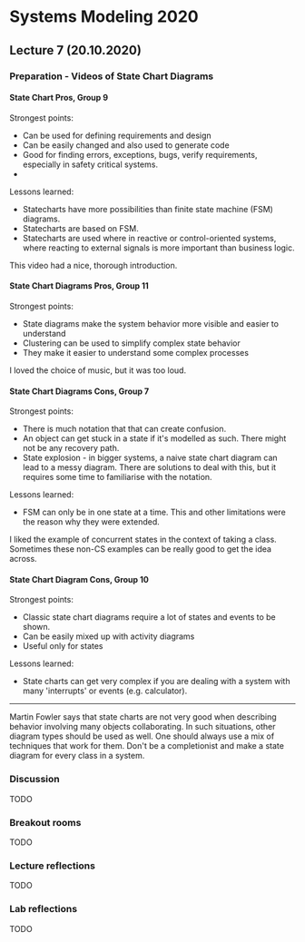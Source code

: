 # Systems Modeling 2020

## Lecture 7 (20.10.2020)

### Preparation - Videos of State Chart Diagrams

#### State Chart Pros, Group 9

Strongest points:
- Can be used for defining requirements and design
- Can be easily changed and also used to generate code 
- Good for finding errors, exceptions, bugs, verify requirements, especially in safety critical systems.
- 

Lessons learned:
- Statecharts have more possibilities than finite state machine (FSM) diagrams.
- Statecharts are based on FSM.
- Statecharts are used where in reactive or control-oriented systems, where reacting to external signals is more important than business logic.

This video had a nice, thorough introduction. 

#### State Chart Diagrams Pros, Group 11

Strongest points:
- State diagrams make the system behavior more visible and easier to understand
- Clustering can be used to simplify complex state behavior
- They make it easier to understand some complex processes

I loved the choice of music, but it was too loud.

#### State Chart Diagrams Cons, Group 7

Strongest points:
- There is much notation that that can create confusion.
- An object can get stuck in a state if it's modelled as such. There might not be any recovery path.
- State explosion - in bigger systems, a naive state chart diagram can lead to a messy diagram. There are solutions to deal with this, but it requires some time to familiarise with the notation.

Lessons learned:
- FSM can only be in one state at a time. This and other limitations were the reason why they were extended.

I liked the example of concurrent states in the context of taking a class. Sometimes these non-CS examples can be really good to get the idea across.

#### State Chart Diagram Cons, Group 10

Strongest points:
- Classic state chart diagrams require a lot of states and events to be shown.
- Can be easily mixed up with activity diagrams
- Useful only for states

Lessons learned:
- State charts can get very complex if you are dealing with a system with many 'interrupts' or events (e.g. calculator).

----

Martin Fowler says that state charts are not very good when describing behavior involving many objects collaborating. In such situations, other diagram types should be used as well.
One should always use a mix of techniques that work for them. Don't be a completionist and make a state diagram for every class in a system.

### Discussion

TODO

### Breakout rooms

TODO

### Lecture reflections

TODO

### Lab reflections

TODO
